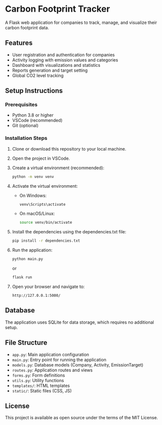 # Carbon Footprint Tracker

A Flask web application for companies to track, manage, and visualize their carbon footprint data.

## Features

- User registration and authentication for companies
- Activity logging with emission values and categories
- Dashboard with visualizations and statistics
- Reports generation and target setting
- Global CO2 level tracking

## Setup Instructions

### Prerequisites

- Python 3.8 or higher
- VSCode (recommended)
- Git (optional)

### Installation Steps

1. Clone or download this repository to your local machine.

2. Open the project in VSCode.

3. Create a virtual environment (recommended):
   ```bash
   python -m venv venv
   ```

4. Activate the virtual environment:
   - On Windows:
     ```bash
     venv\Scripts\activate
     ```
   - On macOS/Linux:
     ```bash
     source venv/bin/activate
     ```

5. Install the dependencies using the dependencies.txt file:
   ```bash
   pip install -r dependencies.txt
   ```

6. Run the application:
   ```bash
   python main.py
   ```
   or
   ```bash
   flask run
   ```

7. Open your browser and navigate to:
   ```
   http://127.0.0.1:5000/
   ```

## Database

The application uses SQLite for data storage, which requires no additional setup.

## File Structure

- `app.py`: Main application configuration
- `main.py`: Entry point for running the application
- `models.py`: Database models (Company, Activity, EmissionTarget)
- `routes.py`: Application routes and views
- `forms.py`: Form definitions
- `utils.py`: Utility functions
- `templates/`: HTML templates
- `static/`: Static files (CSS, JS)

## License

This project is available as open source under the terms of the MIT License.